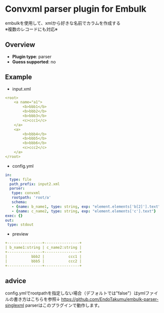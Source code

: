 # Convxml parser plugin for Embulk

embulkを使用して、xmlから好きな名前でカラムを作成する<br>
※複数のレコードにも対応※


## Overview

* **Plugin type**: parser
* **Guess supported**: no

## Example

* input.xml
```yaml
<root>
    <a name="a1">
        <b>bbb1</b>
        <b>bbb2</b>
        <b>bbb3</b>
        <c>ccc1</c>
    </a>
    <a>
        <b>bbb4</b>
        <b>bbb5</b>
        <b>bbb6</b>
        <c>ccc2</c>
    </a>
</root>
```
* config.yml
```yaml
in:
  type: file
  path_prefix: input2.xml
  parser:
   type: convxml
   rootpath: 'root/a'
   schema:
   - {name: b_name1, type: string, exp: "element.elements['b[2]'].text"}
   - {name: c_name2, type: string, exp: "element.elements['c'].text"}
exec: {}
out:
 type: stdout
```
* preview
```yaml
+----------------+----------------+
| b_name1:string | c_name2:string |
+----------------+----------------+
|           bbb2 |           ccc1 |
|           bbb5 |           ccc2 |
+----------------+----------------+
```
## advice
config.ymlでrootpathを指定しない場合（デフォルトでは"false"）はymlファイルの書き方はこちらを参照↓
https://github.com/EndoTakumu/embulk-parser-singlexml
parserはこのプラグインで動作します。
